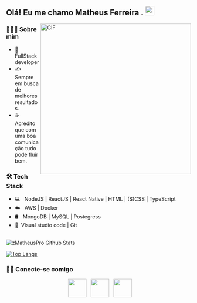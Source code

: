 
        
<h2> Olá! Eu me chamo Matheus Ferreira . <img src="https://github.com/zMatheusPro/zMatheusPro/blob/main/Hi.gif" width="25"></h2>
<img align="right" alt="GIF" src="https://github.com/zMatheusPro/zMatheusPro/blob/main/gif4.gif?raw=true" width="410"/>
<h3> 🧑🏾‍💻 Sobre mim </h3>

<!-- - 🎓 &nbsp; Cursando Analise e Desenvolvimento de Sistemas.
- 🌱 &nbsp; Entusiasta em Cloud Computing e Desenvolvimento Backend . -->
- 💼 &nbsp; FullStack developer
- ✍️ &nbsp; Sempre em busca de melhores resultados.
- ☕ &nbsp; Acredito que com uma boa comunicação tudo pode fluir bem.

<h3>🛠 Tech Stack</h3>

- 💻 &nbsp; NodeJS | ReactJS | React Native | HTML | (S)CSS | TypeScript 
- ☁️ &nbsp; AWS | Docker 
- 🛢 &nbsp; MongoDB | MySQL | Postegress
- 🔧 &nbsp;Visual studio code | Git

<br>

<img align="center" src="https://github-readme-stats.vercel.app/api?username=zMatheusPro&include_all_commits=true&count_private=true&show_icons=true&line_height=20&title_color=7A7ADB&icon_color=2234AE&text_color=D3D3D3&bg_color=0,000000,130F40" alt="zMatheusPro Github Stats">

</br>


[![Top Langs](https://github-readme-stats.vercel.app/api/top-langs/?username=zMatheusPro&layout=compact&text_color=daf7dc&bg_color=151515)](https://github.com/zMatheusPro/github-readme-stats)

<h3> 🤝🏻 Conecte-se comigo </h3>

<p align="center">
&nbsp; <a href="https://www.linkedin.com/in/matheus-ferreira-25a58b208/" target="_blank" rel="noopener noreferrer"><img src="https://img.icons8.com/plasticine/100/000000/linkedin.png" width="50" /></a>
&nbsp; <a href="mailto:matheus.fdev03@gmail.com" target="_blank" rel="noopener noreferrer"><img src="https://img.icons8.com/plasticine/100/000000/gmail.png"  width="50" /></a> 
&nbsp; <a href="https://www.instagram.com/matheeus.f_/" target="_blank" rel="noopener noreferrer"><img src="https://img.icons8.com/plasticine/100/000000/instagram-new.png" width="50" /></a>  
</p>



